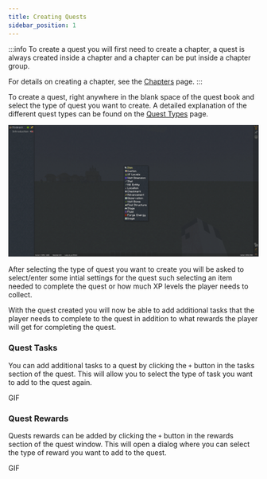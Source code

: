 ```yaml
---
title: Creating Quests
sidebar_position: 1
---
```


:::info
To create a quest you will first need to create a chapter, a quest is always created inside a chapter and a chapter can
be put inside a chapter group.

For details on creating a chapter, see the [Chapters](../Chapters/index.md) page.
:::

To create a quest, right anywhere in the blank space of the quest book and select the type of quest you want to create.
A detailed explanation of the different quest types can be found on the [Quest Types](./Types.md) page.

![Create Quest](../../../../_assets/images/quests/create-a-quest.webp)

After selecting the type of quest you want to create you will be asked to select/enter some intial settings for the quest such
selecting an item needed to complete the quest or how much XP levels the player needs to collect.

With the quest created you will now be able to add additional tasks that the player needs to complete to the quest in addition to
what rewards the player will get for completing the quest.

### Quest Tasks

You can add additional tasks to a quest by clicking the `+` button in the tasks section of the quest.
This will allow you to select the type of task you want to add to the quest again.

GIF

### Quest Rewards

Quests rewards can be added by clicking the `+` button in the rewards section of the quest window.
This will open a dialog where you can select the type of reward you want to add to the quest.

GIF

